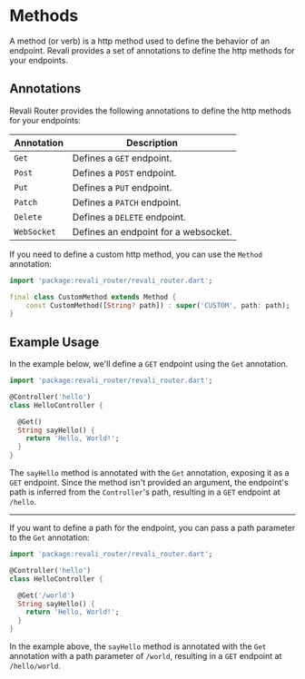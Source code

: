# Methods

A method (or verb) is a http method used to define the behavior of an endpoint. Revali provides a set of annotations to define the http methods for your endpoints.

## Annotations

Revali Router provides the following annotations to define the http methods for your endpoints:

| Annotation | Description                |
|------------|----------------------------|
| `Get`      | Defines a `GET` endpoint.  |
| `Post`     | Defines a `POST` endpoint. |
| `Put`      | Defines a `PUT` endpoint.  |
| `Patch`    | Defines a `PATCH` endpoint.|
| `Delete`   | Defines a `DELETE` endpoint.|
| `WebSocket`| Defines an endpoint for a websocket.|

<!-- TODO(mrgnhnt): Reference how to create -->

If you need to define a custom http method, you can use the `Method` annotation:

```dart
import 'package:revali_router/revali_router.dart';

final class CustomMethod extends Method {
    const CustomMethod([String? path]) : super('CUSTOM', path: path);
}
```

## Example Usage

In the example below, we'll define a `GET` endpoint using the `Get` annotation.

```dart
import 'package:revali_router/revali_router.dart';

@Controller('hello')
class HelloController {

  @Get()
  String sayHello() {
    return 'Hello, World!';
  }
}
```

The `sayHello` method is annotated with the `Get` annotation, exposing it as a `GET` endpoint. Since the method isn't provided an argument, the endpoint's path is inferred from the `Controller`'s path, resulting in a `GET` endpoint at `/hello`.

---

If you want to define a path for the endpoint, you can pass a path parameter to the `Get` annotation:

```dart
import 'package:revali_router/revali_router.dart';

@Controller('hello')
class HelloController {

  @Get('/world')
  String sayHello() {
    return 'Hello, World!';
  }
}
```

In the example above, the `sayHello` method is annotated with the `Get` annotation with a path parameter of `/world`, resulting in a `GET` endpoint at `/hello/world`.
